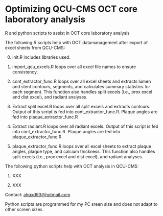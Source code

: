 # Optimizing QCU-CMS OCT core laboratory analysis
R and python scripts to assist in OCT core laboratory analysis

The following R scripts help with OCT datamanagement after export of excel sheets from QCU-CMS:

  0. init.R includes libraries used.

  1. import_qcu_excels.R loops over all excel file names to ensure consistency.
  
  2. cont_extractor_func.R loops over all excel sheets and extracts lumen and stent contours, segments, and calculates summary statistics for each segment. This function also handles split excels (i.e., prox excel and dist excel), and radiant analyses.

  3. Extract split excel.R loops over all split excels and extracts contours. Output of this script is fed into cont_extractor_func.R. Plaque angles are fed into plaque_extractor_func.R
     
  4. Extract radiant.R loops over all radiant excels. Output of this script is fed into cont_extractor_func.R.  Plaque angles are fed into plaque_extractor_func.R
    
  5. plaque_extractor_func.R loops over all excel sheets to extract plaque angles, plaque type, and calcium thickness. This function also handles split excels (i.e., prox excel and dist excel), and radiant analyses.  

The following python scripts help with OCT analysis in QCU-CMS:
  1. XXX

  2. XXX


Contact: ahqxd93@hotmail.com

Python scripts are programmed for my PC sreen size and does not adapt to other screen sizes.
